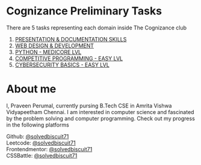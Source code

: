 # Cognizance Preliminary Tasks

There are 5 tasks representing each domain inside The Cognizance club
1. [PRESENTATION & DOCUMENTATION SKILLS](https://preliminary-tasks.cognizance-amrita.in/2022/02/15/Task-1/)
2. [WEB DESIGN & DEVELOPMENT](https://preliminary-tasks.cognizance-amrita.in/2022/02/14/Task-2/)
3. [PYTHON - MEDICORE LVL](https://preliminary-tasks.cognizance-amrita.in/2022/02/13/Task-3/)
4. [COMPETITIVE PROGRAMMING - EASY LVL](https://preliminary-tasks.cognizance-amrita.in/2022/02/12/Task-4/)
5. [CYBERSECURITY BASICS - EASY LVL](https://preliminary-tasks.cognizance-amrita.in/2022/02/12/Task-5/)

# About me

I, Praveen Perumal, currently pursing B.Tech CSE in Amrita Vishwa Vidyapeetham Chennai. I am interested in computer
science and fascinated by the problem solving and computer programming. Check out my progress in the following platforms

Github: [@solvedbiscuit71](https://github.com/solvedbiscuit71/)  
Leetcode: [@solvedbiscuit71](https://leetcode.com/solvedbiscuit71/)  
Frontendmentor: [@solvedbiscuit71](https://www.frontendmentor.io/profile/solvedbiscuit71)  
CSSBattle: [@solvedbiscuit71](https://cssbattle.dev/player/solvedbiscuit71)  
